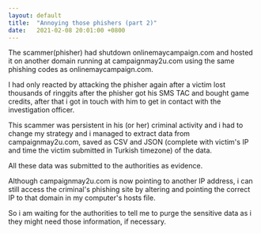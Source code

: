 ```yaml
---
layout: default
title:  "Annoying those phishers (part 2)"
date:   2021-02-08 20:01:00 +0800
---
```


The scammer(phisher) had shutdown onlinemaycampaign.com and hosted it on another domain running at campaignmay2u.com using the same phishing codes as onlinemaycampaign.com.

I had only reacted by attacking the phisher again after a victim lost thousands of ringgits after the phisher got his SMS TAC and bought game credits, after that i got in touch with him to get in contact with the investigation officer.

This scammer was persistent in his (or her) criminal activity and i had to change my strategy and i managed to extract data from campaignmay2u.com, saved as CSV and JSON (complete with victim's IP and time the victim submitted in Turkish timezone) of the data.

All these data was submitted to the authorities as evidence.

Although campaignmay2u.com is now pointing to another IP address, i can still access the criminal's phishing site by altering and pointing the correct IP to that domain in my computer's hosts file.

So i am waiting for the authorities to tell me to purge the sensitive data as i they might need those information, if necessary.

